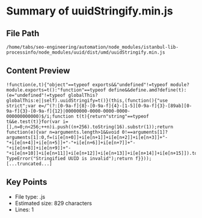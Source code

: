 # Summary of uuidStringify.min.js
  
## File Path
`/home/tabs/seo-engineering/automation/node_modules/istanbul-lib-processinfo/node_modules/uuid/dist/umd/uuidStringify.min.js`

## Content Preview
```
!function(e,t){"object"==typeof exports&&"undefined"!=typeof module?module.exports=t():"function"==typeof define&&define.amd?define(t):(e="undefined"!=typeof globalThis?globalThis:e||self).uuidStringify=t()}(this,(function(){"use strict";var e=/^(?:[0-9a-f]{8}-[0-9a-f]{4}-[1-5][0-9a-f]{3}-[89ab][0-9a-f]{3}-[0-9a-f]{12}|00000000-0000-0000-0000-000000000000)$/i;function t(t){return"string"==typeof t&&e.test(t)}for(var i=[],n=0;n<256;++n)i.push((n+256).toString(16).substr(1));return function(e){var n=arguments.length>1&&void 0!==arguments[1]?arguments[1]:0,f=(i[e[n+0]]+i[e[n+1]]+i[e[n+2]]+i[e[n+3]]+"-"+i[e[n+4]]+i[e[n+5]]+"-"+i[e[n+6]]+i[e[n+7]]+"-"+i[e[n+8]]+i[e[n+9]]+"-"+i[e[n+10]]+i[e[n+11]]+i[e[n+12]]+i[e[n+13]]+i[e[n+14]]+i[e[n+15]]).toLowerCase();if(!t(f))throw TypeError("Stringified UUID is invalid");return f}}));
[...truncated...]
```

## Key Points
- File type: .js
- Estimated size: 829 characters
- Lines: 1
